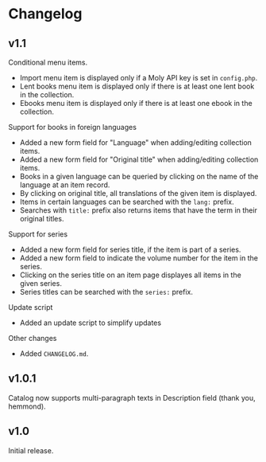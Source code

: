 # Changelog

## v1.1
Conditional menu items.
- Import menu item is displayed only if a Moly API key is set in `config.php`.
- Lent books menu item is displayed only if there is at least one lent book in the collection.
- Ebooks menu item is displayed only if there is at least one ebook in the collection.

Support for books in foreign languages
- Added a new form field for "Language" when adding/editing collection items.
- Added a new form field for "Original title" when adding/editing collection items.
- Books in a given language can be queried by clicking on the name of the language at an item record.
- By clicking on original title, all translations of the given item is displayed.
- Items in certain languages can be searched with the `lang:` prefix.
- Searches with `title:` prefix also returns items that have the term in their original titles.

Support for series
- Added a new form field for series title, if the item is part of a series.
- Added a new form field to indicate the volume number for the item in the series.
- Clicking on the series title on an item page displayes all items in the given series.
- Series titles can be searched with the `series:` prefix.

Update script
- Added an update script to simplify updates

Other changes
- Added `CHANGELOG.md`.

## v1.0.1
Catalog now supports multi-paragraph texts in Description field (thank you, hemmond).

## v1.0
Initial release.
